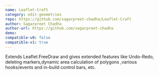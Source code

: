 ```yaml
---
name: Leaflet-Craft
category: edit-geometries
repo: https://github.com/sagarpreet-chadha/Leaflet-Craft
author: Sagarpreet Chadha
author-url: https://github.com/sagarpreet-chadha
demo: 
compatible-v0: false
compatible-v1: true
---
```


Extends Leaflet.FreeDraw and gives extended features like Undo-Redo, deleting markers,dynamic area calculation of polygons ,various hooks/events and in-build control bars, etc.
